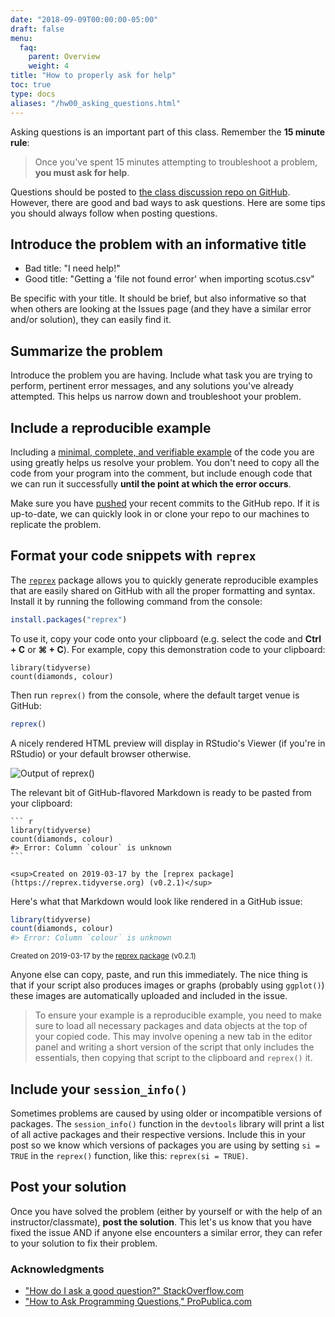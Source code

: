 ```yaml
---
date: "2018-09-09T00:00:00-05:00"
draft: false
menu:
  faq:
    parent: Overview
    weight: 4
title: "How to properly ask for help"
toc: true
type: docs
aliases: "/hw00_asking_questions.html"
---
```




Asking questions is an important part of this class. Remember the **15 minute rule**:

> Once you've spent 15 minutes attempting to troubleshoot a problem, **you must ask for help**.

Questions should be posted to [the class discussion repo on GitHub](https://github.com/uc-cfss/Discussion). However, there are good and bad ways to ask questions. Here are some tips you should always follow when posting questions.

## Introduce the problem with an informative title

* Bad title: "I need help!"
* Good title: "Getting a 'file not found error' when importing scotus.csv"

Be specific with your title. It should be brief, but also informative so that when others are looking at the Issues page (and they have a similar error and/or solution), they can easily find it.

## Summarize the problem

Introduce the problem you are having. Include what task you are trying to perform, pertinent error messages, and any solutions you've already attempted. This helps us narrow down and troubleshoot your problem.

## Include a reproducible example

Including a [minimal, complete, and verifiable example](http://stackoverflow.com/help/mcve) of the code you are using greatly helps us resolve your problem. You don't need to copy all the code from your program into the comment, but include enough code that we can run it successfully **until the point at which the error occurs**.

Make sure you have [pushed](git05.html#step_4:_push_your_local_changes_online_to_github) your recent commits to the GitHub repo. If it is up-to-date, we can quickly look in or clone your repo to our machines to replicate the problem.

## Format your code snippets with `reprex`

The [`reprex`](http://reprex.tidyverse.org/) package allows you to quickly generate reproducible examples that are easily shared on GitHub with all the proper formatting and syntax. Install it by running the following command from the console:

```r
install.packages("reprex")
```

To use it, copy your code onto your clipboard (e.g. select the code and **Ctrl + C** or **⌘ + C**). For example, copy this demonstration code to your clipboard:






```
library(tidyverse)
count(diamonds, colour)
```

Then run `reprex()` from the console, where the default target venue is GitHub:


```r
reprex()
```

A nicely rendered HTML preview will display in RStudio's Viewer (if you're in RStudio) or your default browser otherwise.

![Output of `reprex()`](/img/reprex-output.png)

The relevant bit of GitHub-flavored Markdown is ready to be pasted from your clipboard:


````
``` r
library(tidyverse)
count(diamonds, colour)
#> Error: Column `colour` is unknown
```

<sup>Created on 2019-03-17 by the [reprex package](https://reprex.tidyverse.org) (v0.2.1)</sup>
````

Here's what that Markdown would look like rendered in a GitHub issue:


``` r
library(tidyverse)
count(diamonds, colour)
#> Error: Column `colour` is unknown
```

<sup>Created on 2019-03-17 by the [reprex package](https://reprex.tidyverse.org) (v0.2.1)</sup>

Anyone else can copy, paste, and run this immediately. The nice thing is that if your script also produces images or graphs (probably using `ggplot()`) these images are automatically uploaded and included in the issue.

> To ensure your example is a reproducible example, you need to make sure to load all necessary packages and data objects at the top of your copied code. This may involve opening a new tab in the editor panel and writing a short version of the script that only includes the essentials, then copying that script to the clipboard and `reprex()` it.



## Include your `session_info()`

Sometimes problems are caused by using older or incompatible versions of packages. The `session_info()` function in the `devtools` library will print a list of all active packages and their respective versions. Include this in your post so we know which versions of packages you are using by setting `si = TRUE` in the `reprex()` function, like this: `reprex(si = TRUE)`.

## Post your solution

Once you have solved the problem (either by yourself or with the help of an instructor/classmate), **post the solution**. This let's us know that you have fixed the issue AND if anyone else encounters a similar error, they can refer to your solution to fix their problem.

### Acknowledgments

* ["How do I ask a good question?" StackOverflow.com](http://stackoverflow.com/help/how-to-ask)
* ["How to Ask Programming Questions," ProPublica.com](https://www.propublica.org/nerds/item/how-to-ask-programming-questions)
